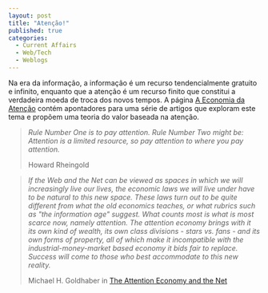 ```yaml
---
layout: post
title: "Atenção!"
published: true
categories:
  - Current Affairs
  - Web/Tech
  - Weblogs
---
```

<p>Na era da informação, a informação é um recurso tendencialmente gratuito e infinito, enquanto que a atenção é um recurso finito que constitui a verdadeira moeda de troca dos novos tempos. A página <a title="A Economia da Atenção" href="http://www.alamut.com/subj/economics/attention/attent_economy.html">A Economia da Atenção</a> contém apontadores para uma série de artigos que exploram este tema e propõem uma teoria do valor baseada na atenção.</p>
<blockquote>
<p><cite>Rule Number One is to pay attention. Rule Number Two might be: Attention is a limited resource, so pay attention to where you pay attention.</cite></p>
<p>
<emphasis>
Howard Rheingold
</emphasis></p>
</blockquote>
<blockquote>
<p><cite>If the Web and the Net can be viewed as spaces in which we will increasingly live our lives, the economic laws we will live under have to be natural to this new space. These laws turn out to be quite different from what the old economics teaches, or what rubrics such as "the information age" suggest. What counts most is what is most scarce now, namely attention. The attention economy brings with it its own kind of wealth, its own class divisions - stars vs. fans - and its own forms of property, all of which make it incompatible with the industrial-money-market based economy it bids fair to replace. Success will come to those who best accommodate to this new reality.</cite>
</p>
<p><emphasis>Michael H. Goldhaber in <a href="http://www.firstmonday.dk/issues/issue2_4/goldhaber/index.html">The Attention Economy and the Net</a>
</emphasis></p>
</blockquote>

